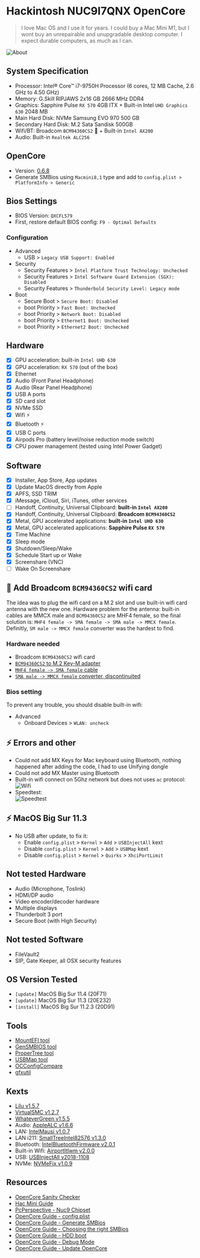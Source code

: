 # Hackintosh NUC9I7QNX OpenCore

> I love Mac OS and I use it for years. I could buy a Mac Mini M1, but I wont buy an unrepairable and unupgradable desktop computer. I expect durable computers, as much as I can. 

![About](about.png)

## System Specification
- Processor: Intel® Core™ i7-9750H Processor (6 cores, 12 MB Cache, 2.6 GHz to 4.50 GHz)
- Memory: G.Skill RIPJAWS 2x16 GB 2666 MHz DDR4
- Graphics: Sapphire Pulse `RX 570` 4GB ITX + Built-in Intel `UHD Graphics 630` 2048 MB
- Main Hard Disk: NVMe Samsung EVO 970 500 GB
- Secondary Hard Disk: M.2 Sata Sandisk 500GB 
- Wifi/BT: Broadcom `BCM94360CS2` :wrench: + Built-in `Intel AX200`
- Audio: Built-in `Realtek ALC256`

## OpenCore
- Version: [0.6.8](https://github.com/acidanthera/OpenCorePkg/releases/tag/0.6.8)
- Generate SMBios using `Macmini8,1` type and add to `config.plist > PlatformInfo > Generic`

## Bios Settings
- BIOS Version: `QXCFL579`
- First, restore default BIOS config: `F9 - Optimal Defaults`

### Configuration
- Advanced
  - USB > `Legacy USB Support: Enabled`
- Security
  - Security Features > `Intel Platform Trust Technology: Unchecked`
  - Security Features > `Intel Software Guard Extension (SGX): Disabled`
  - Security Features > `Thunderbold Security Level: Legacy mode`
- Boot
  - Secure Boot > `Secure Boot: Disabled`
  - boot Priority > `Fast Boot: Unchecked`
  - boot Priority > `Network Boot: Disabled`
  - boot Priority > `Ethernet1 Boot: Unchecked`
  - boot Priority > `Ethernet2 Boot: Unchecked`

## Hardware

* [x] GPU acceleration: built-in `Intel UHD 630` 
* [x] GPU acceleration: `RX 570` (out of the box)
* [x] Ethernet
* [x] Audio (Front Panel Headphone)
* [x] Audio (Rear Panel Headphone)
* [x] USB A ports
* [x] SD card slot
* [x] NVMe SSD
* [x] Wifi :zap:
* [x] Bluetooth :zap:
* [x] USB C ports
* [x] Airpods Pro (battery level/noise reduction mode switch)
* [x] CPU power management (tested using Intel Power Gadget)

## Software

* [x] Installer, App Store, App updates
* [x] Update MacOS directly from Apple
* [x] APFS, SSD TRIM
* [x] iMessage, iCloud, Siri, iTunes, other services
* [ ] Handoff, Continuity, Universal Clipboard: **built-in `Intel AX200`**
* [x] Handoff, Continuity, Universal Clipboard: **Broadcom `BCM94360CS2`**
* [x] Metal, GPU accelerated applications: **built-in `Intel UHD 630`**
* [x] Metal, GPU accelerated applications: **Sapphire Pulse `RX 570`**
* [x] Time Machine
* [x] Sleep mode
* [x] Shutdown/Sleep/Wake
* [x] Schedule Start up or Wake
* [X] Screenshare (VNC)
* [ ] Wake On Screenshare

## :wrench: Add Broadcom `BCM94360CS2` wifi card

The idea was to plug the wifi card on a M.2 slot and use built-in wifi card antenna with the new one.
Hardware problem for the antenna: built-in cables are MMCX male and `BCM94360CS2` are MHF4 female, so the final solution is: `MHF4 female -> SMA female -> SMA male -> MMCX female`. Definitly, `SM male -> MMCX female` converter was the hardest to find.

### Hardware needed

- Broadcom `BCM94360CS2` wifi card
- [`BCM94360CS2` to M.2 Key-M adapter](https://www.amazon.fr/gp/product/B09B249QDL/ref=ppx_yo_dt_b_asin_title_o03_s00)
- [`MHF4 female -> SMA female` cable](https://www.amazon.fr/Femelle-Bulkhead-Mhf4-Mini-dantenne-Extension/dp/B07GGYJ549/ref=sr_1_11)
- [`SMA male -> MMCX female` converter, discontinuited](https://www.conrad.fr/p/tru-components-1579582-adaptateur-sma-sma-male-mmcx-femelle-1-pcs-1579582)

### Bios setting

To prevent any trouble, you should disable built-in wifi: 
* Advanced
  * Onboard Devices > `WLAN: uncheck`

## :zap: Errors and other

* Could not add MX Keys for Mac keyboard using Bluetooth, nothing happened after adding the code, I had to use Unifying dongle
* Could not add MX Master using Bluetooth
* Built-in wifi connect on 5Ghz network but does not uses `ac` protocol:  
  ![Wifi](wifi.png)
* Speedtest:  
  ![Speedtest](speedtest.jpg)

## :zap: MacOS Big Sur 11.3

* No USB after update, to fix it:
  * Enable `config.plist` > `Kernel` > `Add` > `USBInjectAll` kext
  * Disable `config.plist` > `Kernel` > `Add` > `USBMap` kext
  * Disable `config.plist` > `Kernel` > `Quirks` > `XhciPortLimit`

## Not tested Hardware
* Audio (Microphone, Toslink)
* HDMI/DP audio
* Video encoder/decoder hardware
* Multiple displays
* Thunderbolt 3 port
* Secure Boot (with High Security)

## Not tested  Software
* FileVault2
* SIP, Gate Keeper, all OSX security features

## OS Version Tested
- `[update]` MacOS Big Sur 11.4 (20F71)
- `[update]` MacOS Big Sur 11.3 (20E232)
- `[install]` MacOS Big Sur 11.2.3 (20D91)

## Tools
- [MountEFI tool](https://github.com/corpnewt/MountEFI)
- [GenSMBIOS tool](https://github.com/corpnewt/GenSMBIOS)
- [ProperTree tool](https://github.com/corpnewt/ProperTree)
- [USBMap tool](https://github.com/corpnewt/USBMap)
- [OCConfigCompare](https://github.com/corpnewt/OCConfigCompare)
- [gfxutil](https://github.com/acidanthera/gfxutil)

## Kexts
- [Lilu v1.5.7](https://github.com/acidanthera/Lilu/releases/tag/1.5.7)
- [VirtualSMC v1.2.7](https://github.com/acidanthera/VirtualSMC/releases/tag/1.2.7)
- [WhateverGreen v1.5.5](https://github.com/acidanthera/WhateverGreen/releases/tag/1.5.5)
- Audio: [AppleALC v1.6.6](https://github.com/acidanthera/AppleALC/releases/tag/1.6.6)
- LAN: [IntelMausi v1.0.7](https://github.com/acidanthera/IntelMausi/releases/tag/1.0.7)
- LAN i211: [SmallTreeIntel82576 v1.3.0](https://github.com/khronokernel/SmallTree-I211-AT-patch/releases/tag/1.3.0)
- Bluetooth: [IntelBluetoothFirmware v2.0.1](https://github.com/OpenIntelWireless/IntelBluetoothFirmware/releases/tag/2.0.1)
- Built-in Wifi: [AirportItlwm v2.0.0](https://github.com/OpenIntelWireless/itlwm/releases/tag/v2.0.0)
- USB: [USBInjectAll v2018-1108](https://bitbucket.org/RehabMan/os-x-usb-inject-all/downloads/?tab=downloads)
- NVMe: [NVMeFix v1.0.9](https://github.com/acidanthera/NVMeFix/releases/tag/1.0.9)

## Resources
- [OpenCore Sanity Checker](https://opencore.slowgeek.com)
- [Hac Mini Guide](https://osy.gitbook.io/hac-mini-guide/)
- [PcPerspective - Nuc9 Chipset](https://pcper.com/2020/04/intel-nuc-9-extreme-nuc9i9qnx-review/#ftoc-heading-19)
- [OpenCore Guide - config.plist](https://dortania.github.io/OpenCore-Install-Guide/config-laptop.plist/coffee-lake-plus.html#starting-point) 
- [OpenCore Guide - Generate SMBios](https://dortania.github.io/OpenCore-Install-Guide/config-laptop.plist/coffee-lake-plus.html#platforminfo)
- [OpenCore Guide - Choosing the right SMBios](https://dortania.github.io/OpenCore-Install-Guide/extras/smbios-support.html#how-to-decide)
- [OpenCore Guide - HDD boot](https://dortania.github.io/OpenCore-Post-Install/universal/oc2hdd.html#grabbing-opencore-off-the-usb)
- [OpenCore Guide - Debug Mode](https://dortania.github.io/OpenCore-Install-Guide/troubleshooting/debug.html)
- [OpenCore Guide - Update OpenCore](https://dortania.github.io/OpenCore-Post-Install/universal/update.html#_2-mount-your-efi)
